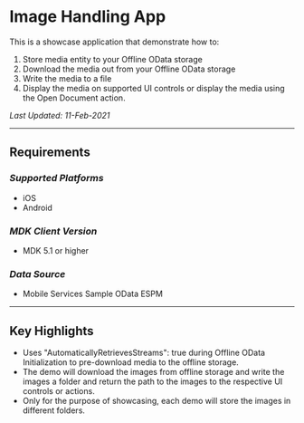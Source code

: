 # Image Handling App

This is a showcase application that demonstrate how to:

1. Store media entity to your Offline OData storage
2. Download the media out from your Offline OData storage
3. Write the media to a file
4. Display the media on supported UI controls or display the media using the Open Document action.

*Last Updated: 11-Feb-2021*

***

## Requirements

### *Supported Platforms*

* iOS
* Android

### *MDK Client Version*

* MDK 5.1 or higher

### *Data Source*

* Mobile Services Sample OData ESPM

***

## Key Highlights

* Uses "AutomaticallyRetrievesStreams": true during Offline OData Initialization to pre-download media to the offline storage.
* The demo will download the images from offline storage and write the images a folder and return the path to the images to the respective UI controls or actions.
* Only for the purpose of showcasing, each demo will store the images in different folders.
